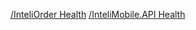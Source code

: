 [/InteliOrder Health](https://d3hwapitdoms001.guide.com.br:2608/health)
[/InteliMobile.API Health](http://10.41.30.5:10101/v1/health)
